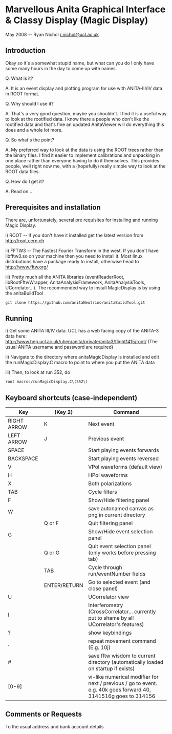 # Marvellous Anita Graphical Interface & Classy Display (Magic Display)
May 2008 -- Ryan Nichol <r.nichol@ucl.ac.uk>

## Introduction

Okay so it's a somewhat stupid name, but what can you do I only have some many hours in the day to come up with names. 

Q. What is it?

A. It is an event display and plotting program for use with ANITA-III/IV data in ROOT format.

Q. Why should I use it?

A. That's a very good question, maybe you shouldn't. I find it is a useful way to look at the rootified data. I know there a people who don't like the rootified data and that's fine an updated AnitaViewer will do everything this does and a whole lot more.

Q. So what's the point?

A. My preferred way to look at the data is using the ROOT trees rather than the binary files. I find it easier to implement calibrations and unpacking in one place rather than everyone having to do it themselves. This provides people, well right now me, with a (hopefully) really simple way to look at the ROOT data files.

Q. How do I get it?

A. Read on...

## Prerequisites and installation

There are, unfortunately, several pre requisites for installing and running Magic Display.

i) ROOT -- If you don't have it installed get the latest version from http://root.cern.ch

ii) FFTW3 -- The Fastest Fourier Transform in the west. If you don't have libfftw3.so on your machine then you need to install it. Most linux distributions have a package ready to install, otherwise head to http://www.fftw.org/

iii) Pretty much all the ANITA libraries (eventReaderRoot, libRootFftwWrapper, AnitaAnalysisFramework, AnitaAnalysisTools, UCorrelator...). The recommended way to install MagicDisplay is by using the anitaBuildTool
```bash
git clone https://github.com/anitaNeutrino/anitaBuildTool.git
```

## Running

i) Get some ANITA III/IV data. UCL has a web facing copy of the ANITA-3 data here: http://www.hep.ucl.ac.uk/uhen/anita/private/anita3/flight1415/root/
(The usual ANITA username and password are required)

ii) Navigate to the directory where anitaMagicDisplay is installed and edit the runMagicDisplay.C macro to point to where you put the ANITA data

iii) Then, to look at run 352, do
```bash
root macros/runMagicDisplay.C\(352\)
```

## Keyboard shortcuts (case-independent) 

| Key          | (Key 2)      | Command                                                                                      |
| ------------ |--------------| ---------------------------------------------------------------------------------------------|
| RIGHT ARROW  |    K         | Next event                                                                                   |
| LEFT ARROW   |    J         | Previous event                                                                               |
| SPACE        |              | Start playing events forwards                                                                |
| BACKSPACE    |              | Start playing events reversed                                                                |
| V            |              | VPol waveforms (default view)                                                                |
| H            |              | HPol waveforms                                                                               |
| X            |              | Both polarizations                                                                           |
| TAB          |              | Cycle filters                                                                                |
| F            |              | Show/Hide filtering panel                                                                    |
| W            |              | save autonamed canvas as png in current directory                                            |
|              | Q or F       | Quit filtering panel                                                                         |
| G            |              | Show/Hide event selection panel                                                              |
|              | Q or G       | Quit event selection panel (only works before pressing tab)                                  |
|              | TAB          | Cycle through run/eventNumber fields                                                         |
|              | ENTER/RETURN | Go to selected event (and close panel)                                                       |
| U            |              | UCorrelator view                                                                             |
| I            |              | Interferometry (CrossCorrelator... currently put to shame by all UCorrelator's features)     |
| ?            |              | show keybindings                                                                             |
| .            |              | repeat movement command (E.g. 10j)                                                           |
| #            |              | save fftw wisdom to current directory (automatically loaded on startup if exists)            |
| [0-9]        |              | vi-like numerical modifier for next / previous / go to event.  e.g. 40k goes forward 40, 3141516g goes to 314156                 |




## Comments or Requests

To the usual address and bank account details
